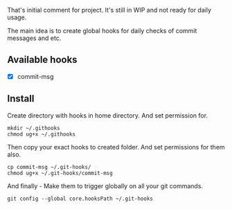 That's initial comment for project. It's still in WIP and not ready for daily usage.

The main idea is to create global hooks for daily checks of commit messages and etc.

## Available hooks
- [x] commit-msg


## Install

Create directory with hooks in home directory. And set permission for.

```
mkdir ~/.githooks
chmod ug+x ~/.githooks
```

Then copy your exact hooks to created folder.
And set permissions for them also.

```
cp commit-msg ~/.git-hooks/
chmod ug+x ~/.git-hooks/commit-msg
```

And finally - Make them to trigger globally on all your git commands.

```
git config --global core.hooksPath ~/.git-hooks
```
